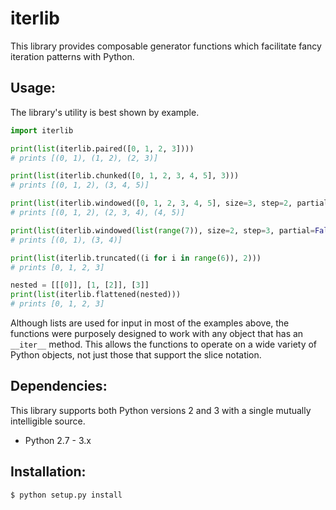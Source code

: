 iterlib
======
This library provides composable generator functions which facilitate fancy
iteration patterns with Python.

## Usage:
The library's utility is best shown by example.
```python
import iterlib

print(list(iterlib.paired([0, 1, 2, 3])))
# prints [(0, 1), (1, 2), (2, 3)]

print(list(iterlib.chunked([0, 1, 2, 3, 4, 5], 3)))
# prints [(0, 1, 2), (3, 4, 5)]

print(list(iterlib.windowed([0, 1, 2, 3, 4, 5], size=3, step=2, partial=True)))
# prints [(0, 1, 2), (2, 3, 4), (4, 5)]

print(list(iterlib.windowed(list(range(7)), size=2, step=3, partial=False)))
# prints [(0, 1), (3, 4)]

print(list(iterlib.truncated((i for i in range(6)), 2)))
# prints [0, 1, 2, 3]

nested = [[[0]], [1, [2]], [3]]
print(list(iterlib.flattened(nested)))
# prints [0, 1, 2, 3]
``` 
Although lists are used for input in most of the examples above, the functions
were purposely designed to work with any object that has an `__iter__` method. 
This allows the functions to operate on a wide variety of Python objects, not 
just those that support the slice notation.

## Dependencies:
This library supports both Python versions 2 and 3 with a single mutually
intelligible source.
* Python 2.7 - 3.x

## Installation:
```bash
$ python setup.py install
```
